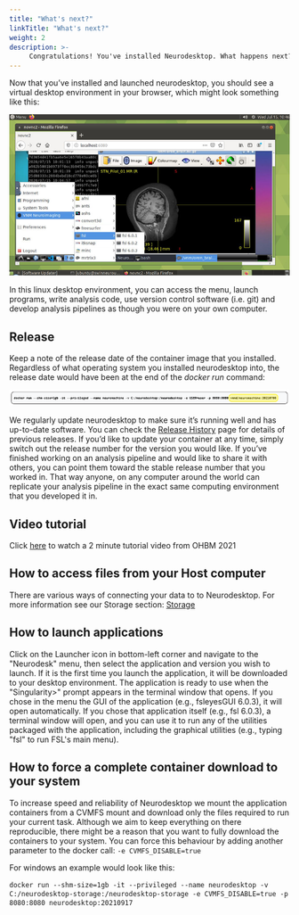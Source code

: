 ```yaml
---
title: "What's next?"
linkTitle: "What's next?"
weight: 2
description: >-
     Congratulations! You've installed Neurodesktop. What happens next?
---
```


Now that you’ve installed and launched neurodesktop, you should see a virtual desktop environment in your browser, which might look something like this:

![desktop](/Desktop.png 'desktop')

In this linux desktop environment, you can access the menu, launch programs, write analysis code, use version control software (i.e. git) and develop analysis pipelines as though you were on your own computer.

## Release
Keep a note of the release date of the container image that you installed. Regardless of what operating system you installed neurodesktop into, the release date would have been at the end of the _docker run_ command: 

![version](/version.png 'version')

We regularly update neurodesktop to make sure it’s running well and has up-to-date software. You can check the [Release History](https://neurodesk.github.io/docs/neurodesktop/release-history/) page for details of previous releases. If you’d like to update your container at any time, simply switch out the release number for the version you would like. If you’ve finished working on an analysis pipeline and would like to share it with others, you can point them toward the stable release number that you worked in. That way anyone, on any computer around the world can replicate your analysis pipeline in the exact same computing environment that you developed it in. 

## Video tutorial
Click [here](https://www.youtube.com/watch?v=JLv_5fycugw) to watch a 2 minute tutorial video from OHBM 2021

## How to access files from your Host computer
There are various ways of connecting your data to to Neurodesktop. For more information see our Storage section: [Storage](/docs/neurodesktop/storage)

## How to launch applications
Click on the Launcher icon in bottom-left corner and navigate to the "Neurodesk" menu, then select the application and version you wish to launch. If it is the first time you launch the application, it will be downloaded to your desktop environment. The application is ready to use when the "Singularity>" prompt appears in the terminal window that opens. If you chose in the menu the GUI of the application (e.g., fsleyesGUI 6.0.3), it will open automatically. If you chose that application itself (e.g., fsl 6.0.3), a terminal window will open, and you can use it to run any of the utilities packaged with the application, including the graphical utilities (e.g., typing "fsl" to run FSL's main menu).

## How to force a complete container download to your system
To increase speed and reliability of Neurodesktop we mount the application containers from a CVMFS mount and download only the files required to run your current task. Although we aim to keep everything on there reproducible, there might be a reason that you want to fully download the containers to your system. You can force this behaviour by adding another parameter to the docker call: `-e CVMFS_DISABLE=true`

For windows an example would look like this:
```
docker run --shm-size=1gb -it --privileged --name neurodesktop -v C:/neurodesktop-storage:/neurodesktop-storage -e CVMFS_DISABLE=true -p 8080:8080 neurodesktop:20210917
```
